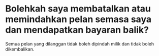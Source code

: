 # Bolehkah saya membatalkan atau memindahkan pelan semasa saya dan mendapatkan bayaran balik?

Semua pelan yang dilanggan tidak boleh dipindah milik dan tidak boleh dikembalikan.